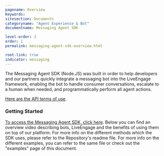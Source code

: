 ```yaml
---
pagename: Overview
Keywords:
sitesection: Documents
categoryname: "Agent Experience & Bot"
documentname: Messaging Agent SDK

level-order: 3
order: 1
permalink: messaging-agent-sdk-overview.html

root-link: true
indicator: messaging
---
```


The Messaging Agent SDK (Node.JS) was built in order to help developers and our partners quickly integrate a messaging bot into the LiveEngage framework, enabling the bot to handle consumer conversations, escalate to a human when needed, and programmatically perform all agent actions.

[Here are the API terms of use](https://www.liveperson.com/policies/apitou).


### Getting Started

[To access the Messaging Agent SDK, click here](https://github.com/LivePersonInc/node-agent-sdk). Below you can find an overview video describing bots, LiveEngage and the benefits of using them on top of our platform. For more info on the different methods which the SDK uses, please refer to the Repository's readme file. For more info on the different examples, you can refer to the same file or check out the "examples" page of this document.
